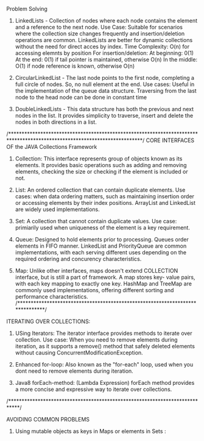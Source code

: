 Problem Solving

1. LinkedLists - Collection of nodes where each node contains the element and a reference to the next node. 
				 Use Case: Suitable for scenarios where the collection size changes frequently and insertion/deletion operations are common. LinkedLists are better for dynamic collections without the need for direct acces by index. 
				 Time Complexity: O(n) for accessing elemnts by position
				 				  For insertion/deletion:
				 				  	At beginning: 0(1)
				 				  	At the end: 0(1) if tail pointer is maintained, otherwise O(n)
				 				  	In the middle: O(1) if node reference is known, otherwise O(n)

2. CircularLinkedList - The last node points to the first node, completing a full circle of nodes. So, no null 
						element at the end.
						Use cases: Useful in the implementation of the queue data structure. 
						Traversing from the last node to the head node can be done in constant time
3. DoubleLinkedLists - This data structure has both the previous and next nodes in the list. It provides 
						simplicity to traverse, insert and delete the nodes in both directions in a list. 


/**************************************************************************************************************************/
CORE INTERFACES OF the JAVA Collections Framework

1. Collection: This interface represents group of objects known as its elements. It provides basic operations such as adding and removing elements, checking the size or checking if the element is included or not. 

2. List: An ordered collection that can contain duplicate elements. Use cases: when data ordering matters, such as maintaining insertion order or accessing elements by their index positions. ArrayList and LinkedList are widely used implementations. 

3. Set: A collection that cannot contain duplicate values. Use case: primiarily used when uniqueness of the element is a key requirement. 

4. Queue: Designed to hold elements prior to processing. Queues order elements in FIFO manner. LinkedList and PriorityQueue are common implementations, with each serving different uses depending on the required ordering and concurency characteristics. 

5. Map: Unlike other interfaces, maps doesn't extend COLLECTION interface, but is still a part of framework. A map stores key- value pairs, with each key mapping to exactly one key. HashMap and TreeMap are commonly used implementations, offering different sorting and performance characteristics.
/******************************************************************************/

ITERATING OVER COLLECTIONS:

1. USing Iterators: The iterator interface provides methods to iterate over collection. Use case: When you need to remove elements during iteration, as it supports a remove() method that safely deleted elements without causing ConcurrentModificationException.

2. Enhanced for-loop: Also known as the "for-each" loop, used when you dont need to remove elements during iteration. 

3. Java8 forEach-method: (Lambda Expression) forEach method provides a more concise and expressive way to iterate over collections. 

/****************************************************************************/

AVOIDING COMMON PROBLEMS

1. Using mutable objects as keys in Maps or elements in Sets : 




















